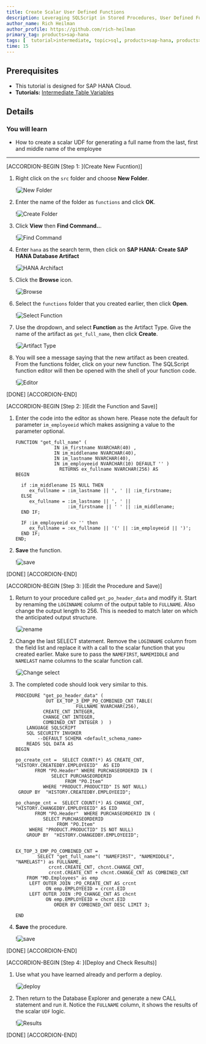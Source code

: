 ```yaml
---
title: Create Scalar User Defined Functions
description: Leveraging SQLScript in Stored Procedures, User Defined Functions, and User Defined Libraries
author_name: Rich Heilman
author_profile: https://github.com/rich-heilman
primary_tag: products>sap-hana
tags: [  tutorial>intermediate, topic>sql, products>sap-hana, products>sap-hana-cloud, products>sap-business-application-studio]   
time: 15
---
```


## Prerequisites
- This tutorial is designed for SAP HANA Cloud.
- **Tutorials:**  [Intermediate Table Variables](hana-cloud-sqlscript-table-var)

## Details
### You will learn  
- How to create a scalar UDF for generating a full name from the last, first and middle name of the employee

---

[ACCORDION-BEGIN [Step 1: ](Create New Fucntion)]

1. Right click on the `src` folder and choose **New Folder**.

    !![New Folder](1_1.png)

2. Enter the name of the folder as `functions` and click **OK**.

    !![Create Folder](1_2.png)

3. Click **View** then  **Find Command..**.

    !![Find Command](1_3.png)

4. Enter `hana` as the search term, then click on **SAP HANA: Create SAP HANA Database Artifact**

    !![HANA Archifact](1_4.png)

5. Click the **Browse** icon.

    !![Browse](1_5.png)

6. Select the `functions` folder that you created earlier, then click **Open**.

    !![Select Function](1_6.png)

7. Use the dropdown, and select **Function** as the Artifact Type. Give the name of the artifact as  `get_full_name`, then click **Create**.

    !![Artifact Type](1_7.png)

8. You will see a message saying that the new artifact as been created. From the functions folder, click on your new function. The SQLScript function editor will then be opened with the shell of your function code.

    !![Editor](1_8.png)

[DONE]
[ACCORDION-END]

[ACCORDION-BEGIN [Step 2: ](Edit the Function and Save)]

1. Enter the code into the editor as shown here.  Please note the default for parameter `im_employeeid` which makes assigning a value to the parameter optional.

    ```
    FUNCTION "get_full_name" (
                  IN im_firstname NVARCHAR(40) ,
                  IN im_middlename NVARCHAR(40),
                  IN im_lastname NVARCHAR(40),
                  IN im_employeeid NVARCHAR(10) DEFAULT '' )
        			RETURNS ex_fullname NVARCHAR(256) AS
    BEGIN

      if :im_middlename IS NULL THEN
         ex_fullname = :im_lastname || ', ' || :im_firstname;
      ELSE
         ex_fullname = :im_lastname || ', ' ||
                       :im_firstname || ' ' || :im_middlename;
      END IF;

      IF :im_employeeid <> '' then
         ex_fullname = :ex_fullname || '(' || :im_employeeid || ')';
      END IF;
    END;
    ```

2. **Save** the function.

    !![save](2_1.png)


[DONE]
[ACCORDION-END]

[ACCORDION-BEGIN [Step 3: ](Edit the Procedure and Save)]

1. Return to your procedure called `get_po_header_data` and modify it. Start by renaming the `LOGINNAME` column of the output table to `FULLNAME`. Also change the output length to 256. This is needed to match later on which the anticipated output structure.

    !![rename](3_1.png)

2. Change the last SELECT statement.  Remove the `LOGINNAME` column from the field list and replace it with a call to the scalar function that you created earlier.  Make sure to pass the `NAMEFIRST`, `NAMEMIDDLE` and `NAMELAST` name columns to the scalar function call.

    !![Change select](3_2.png)

3. The completed code should look very similar to this.

    ```
    PROCEDURE "get_po_header_data" (
               OUT EX_TOP_3_EMP_PO_COMBINED_CNT TABLE(
                          FULLNAME NVARCHAR(256),
    		  CREATE_CNT INTEGER,
    		  CHANGE_CNT INTEGER,
    		  COMBINED_CNT INTEGER )  )
     	LANGUAGE SQLSCRIPT
     	SQL SECURITY INVOKER
     		--DEFAULT SCHEMA <default_schema_name>
     	READS SQL DATA AS
    BEGIN

    po_create_cnt =  SELECT COUNT(*) AS CREATE_CNT, "HISTORY.CREATEDBY.EMPLOYEEID"  AS EID
           FROM "PO.Header" WHERE PURCHASEORDERID IN (
                 SELECT PURCHASEORDERID
                      FROM "PO.Item"
              WHERE "PRODUCT.PRODUCTID" IS NOT NULL)
     GROUP BY  "HISTORY.CREATEDBY.EMPLOYEEID";

    po_change_cnt =  SELECT COUNT(*) AS CHANGE_CNT, "HISTORY.CHANGEDBY.EMPLOYEEID" AS EID
           FROM "PO.Header"  WHERE PURCHASEORDERID IN (
              SELECT PURCHASEORDERID
                   FROM "PO.Item"
         WHERE "PRODUCT.PRODUCTID" IS NOT NULL)
    	GROUP BY  "HISTORY.CHANGEDBY.EMPLOYEEID";


    EX_TOP_3_EMP_PO_COMBINED_CNT =
            SELECT "get_full_name"( "NAMEFIRST", "NAMEMIDDLE", "NAMELAST") as FULLNAME,
                crcnt.CREATE_CNT, chcnt.CHANGE_CNT,
                crcnt.CREATE_CNT + chcnt.CHANGE_CNT AS COMBINED_CNT
     	FROM "MD.Employees" as emp
         LEFT OUTER JOIN :PO_CREATE_CNT AS crcnt
               ON emp.EMPLOYEEID = crcnt.EID
         LEFT OUTER JOIN :PO_CHANGE_CNT AS chcnt
               ON emp.EMPLOYEEID = chcnt.EID
                  ORDER BY COMBINED_CNT DESC LIMIT 3;

    END
    ```

4. **Save** the procedure.

    !![save](3_3.png)

[DONE]
[ACCORDION-END]

[ACCORDION-BEGIN [Step 4: ](Deploy and Check Results)]

1. Use what you have learned already and perform a deploy.

    !![deploy](4_1.png)

2. Then return to the Database Explorer and generate a new CALL statement and run it. Notice the `FULLNAME` column, it shows the results of the scalar `UDF` logic.

    !![Results](4_2.png)

[DONE]
[ACCORDION-END]
